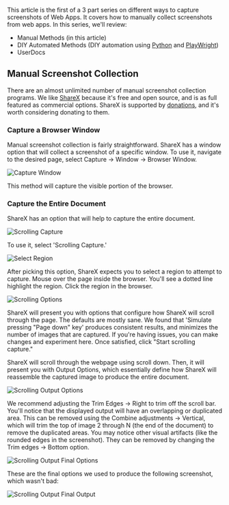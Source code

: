 This article is the first of a 3 part series on different ways to capture screenshots of Web Apps. It covers how to manually collect screenshots from web apps. In this series, we'll review:

* Manual Methods (in this article)
* DIY Automated Methods (DIY automation using [Python](https://www.python.com) and [PlayWright](https://playwright.dev/))
* UserDocs 

## Manual Screenshot Collection

There are an almost unlimited number of manual screenshot collection programs. We like [ShareX](https://getsharex.com/) because it's free and open source, and is as full featured as commercial options. ShareX is supported by [donations](https://getsharex.com/donate/), and it's worth considering donating to them.

### Capture a Browser Window

Manual screenshot collection is fairly straightforward. ShareX has a window option that will collect a screenshot of a specific window. To use it, navigate to the desired page, select Capture -> Window -> Browser Window. 

![Capture Window](images/sharex_capture_window.png)

This method will capture the visible portion of the browser.

### Capture the Entire Document

ShareX has an option that will help to capture the entire document. 

![Scrolling Capture](images/sharex_scrolling_capture.png)

To use it, select 'Scrolling Capture.'

![Select Region](images/sharex_scrolling_capture_select_region.png)

After picking this option, ShareX expects you to select a region to attempt to capture. Mouse over the page inside the browser. You'll see a dotted line highlight the region. Click the region in the browser.

![Scrolling Options](images/sharex_scrolling_options.png)

ShareX will present you with options that configure how ShareX will scroll through the page. The defaults are mostly sane. We found that 'Simulate pressing "Page down" key' produces consistent results, and minimizes the number of images that are captured. If you're having issues, you can make changes and experiment here. Once satisfied, click "Start scrolling capture." 

ShareX will scroll through the webpage using scroll down. Then, it will present you with Output Options, which essentially define how ShareX will reassemble the captured image to produce the entire document.

![Scrolling Output Options](images/sharex_scrolling_output_options.png)

We recommend adjusting the Trim Edges -> Right to trim off the scroll bar.  You'll notice that the displayed output will have an overlapping or duplicated area. This can be removed using the Combine adjustments -> Vertical, which will trim the top of image 2 through N (the end of the document) to remove the duplicated areas. You may notice other visual artifacts (like the rounded edges in the screenshot). They can be removed by changing the Trim edges -> Bottom option.

![Scrolling Output Final Options](images/sharex_scrolling_final_options.png)

These are the final options we used to produce the following screenshot, which wasn't bad:

![Scrolling Output Final Output](images/sharex_full_document_final_screenshot.png)